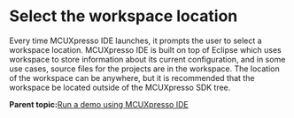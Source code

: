 # Select the workspace location 

Every time MCUXpresso IDE launches, it prompts the user to select a workspace location. MCUXpresso IDE is built on top of Eclipse which uses workspace to store information about its current configuration, and in some use cases, source files for the projects are in the workspace. The location of the workspace can be anywhere, but it is recommended that the workspace be located outside of the MCUXpresso SDK tree.

**Parent topic:**[Run a demo using MCUXpresso IDE](../topics/run_a_demo_using_mcuxpresso_ide.md)

